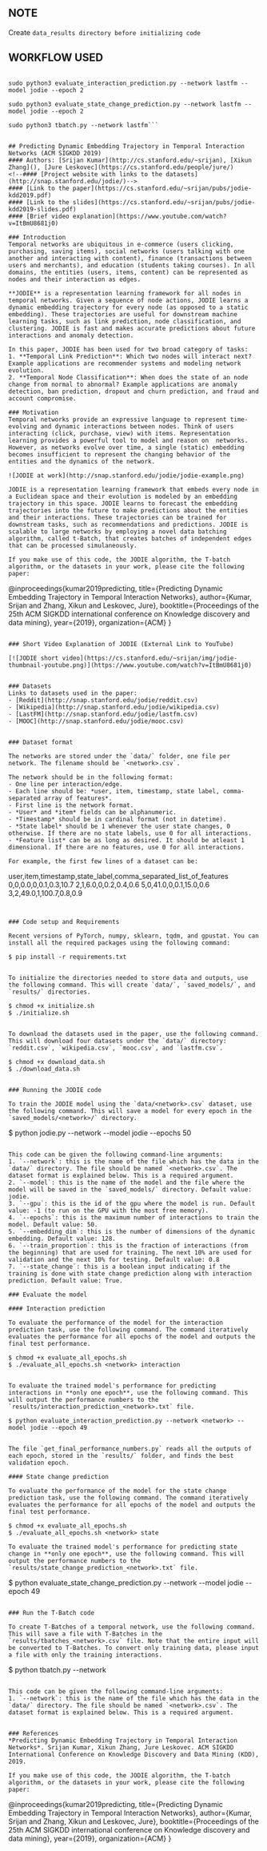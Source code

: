 ## NOTE
Create ```data_results directory before initializing code```

## WORKFLOW USED
```sudo python3 jodie.py --network lastfm --model jodie --epochs 1

sudo python3 evaluate_interaction_prediction.py --network lastfm --model jodie --epoch 2

sudo python3 evaluate_state_change_prediction.py --network lastfm --model jodie --epoch 2

sudo python3 tbatch.py --network lastfm```


## Predicting Dynamic Embedding Trajectory in Temporal Interaction Networks (ACM SIGKDD 2019)
#### Authors: [Srijan Kumar](http://cs.stanford.edu/~srijan), [Xikun Zhang](), [Jure Leskovec](https://cs.stanford.edu/people/jure/)
<!--#### [Project website with links to the datasets](http://snap.stanford.edu/jodie/)-->
#### [Link to the paper](https://cs.stanford.edu/~srijan/pubs/jodie-kdd2019.pdf)
#### [Link to the slides](https://cs.stanford.edu/~srijan/pubs/jodie-kdd2019-slides.pdf)
#### [Brief video explanation](https://www.youtube.com/watch?v=ItBmU8681j0)

### Introduction
Temporal networks are ubiquitous in e-commerce (users clicking, purchasing, saving items), social networks (users talking with one another and interacting with content), finance (transactions between users and merchants), and education (students taking courses). In all domains, the entities (users, items, content) can be represented as nodes and their interaction as edges. 

**JODIE** is a representation learning framework for all nodes in temporal networks. Given a sequence of node actions, JODIE learns a dynamic embedding trajectory for every node (as opposed to a static embedding). These trajectories are useful for downstream machine learning tasks, such as link prediction, node classification, and clustering. JODIE is fast and makes accurate predictions about future interactions and anomaly detection.

In this paper, JODIE has been used for two broad category of tasks:
1. **Temporal Link Prediction**: Which two nodes will interact next? Example applications are recommender systems and modeling network evolution.
2. **Temporal Node Classification**: When does the state of an node change from normal to abnormal? Example applications are anomaly detection, ban prediction, dropout and churn prediction, and fraud and account compromise.

### Motivation 
Temporal networks provide an expressive language to represent time-evolving and dynamic interactions between nodes. Think of users interacting (click, purchase, view) with items. Representation learning provides a powerful tool to model and reason on  networks. However, as networks evolve over time, a single (static) embedding becomes insufficient to represent the changing behavior of the entities and the dynamics of the network.

![JODIE at work](http://snap.stanford.edu/jodie/jodie-example.png)

JODIE is a representation learning framework that embeds every node in a Euclidean space and their evolution is modeled by an embedding trajectory in this space. JODIE learns to forecast the embedding trajectories into the future to make predictions about the entities and their interactions. These trajectories can be trained for downstream tasks, such as recommendations and predictions. JODIE is scalable to large networks by employing a novel data batching algorithm, called t-Batch, that creates batches of independent edges that can be processed simulaneously.

If you make use of this code, the JODIE algorithm, the T-batch algorithm, or the datasets in your work, please cite the following paper:
```
 @inproceedings{kumar2019predicting,
	title={Predicting Dynamic Embedding Trajectory in Temporal Interaction Networks},
	author={Kumar, Srijan and Zhang, Xikun and Leskovec, Jure},
	booktitle={Proceedings of the 25th ACM SIGKDD international conference on Knowledge discovery and data mining},
	year={2019},
	organization={ACM}
 }
```

### Short Video Explanation of JODIE (External Link to YouTube)

[![JODIE short video](https://cs.stanford.edu/~srijan/img/jodie-thumbnail-youtube.png)](https://www.youtube.com/watch?v=ItBmU8681j0)


### Datasets 
Links to datasets used in the paper:
- [Reddit](http://snap.stanford.edu/jodie/reddit.csv)
- [Wikipedia](http://snap.stanford.edu/jodie/wikipedia.csv)
- [LastFM](http://snap.stanford.edu/jodie/lastfm.csv)
- [MOOC](http://snap.stanford.edu/jodie/mooc.csv)


### Dataset format

The networks are stored under the `data/` folder, one file per network. The filename should be `<network>.csv`.

The network should be in the following format:
- One line per interaction/edge.
- Each line should be: *user, item, timestamp, state label, comma-separated array of features*.
- First line is the network format. 
- *User* and *item* fields can be alphanumeric.
- *Timestamp* should be in cardinal format (not in datetime).
- *State label* should be 1 whenever the user state changes, 0 otherwise. If there are no state labels, use 0 for all interactions.
- *Feature list* can be as long as desired. It should be atleast 1 dimensional. If there are no features, use 0 for all interactions.

For example, the first few lines of a dataset can be:
```
user,item,timestamp,state_label,comma_separated_list_of_features
0,0,0.0,0,0.1,0.3,10.7
2,1,6.0,0,0.2,0.4,0.6
5,0,41.0,0,0.1,15.0,0.6
3,2,49.0,1,100.7,0.8,0.9
```


### Code setup and Requirements

Recent versions of PyTorch, numpy, sklearn, tqdm, and gpustat. You can install all the required packages using the following command:
```
    $ pip install -r requirements.txt
```

To initialize the directories needed to store data and outputs, use the following command. This will create `data/`, `saved_models/`, and `results/` directories.
```
    $ chmod +x initialize.sh
    $ ./initialize.sh
```

To download the datasets used in the paper, use the following command. This will download four datasets under the `data/` directory: `reddit.csv`, `wikipedia.csv`, `mooc.csv`, and `lastfm.csv`.
```
    $ chmod +x download_data.sh
    $ ./download_data.sh
```

### Running the JODIE code

To train the JODIE model using the `data/<network>.csv` dataset, use the following command. This will save a model for every epoch in the `saved_models/<network>/` directory.
```
   $ python jodie.py --network <network> --model jodie --epochs 50
```

This code can be given the following command-line arguments:
1. `--network`: this is the name of the file which has the data in the `data/` directory. The file should be named `<network>.csv`. The dataset format is explained below. This is a required argument. 
2. `--model`: this is the name of the model and the file where the model will be saved in the `saved_models/` directory. Default value: jodie.
3. `--gpu`: this is the id of the gpu where the model is run. Default value: -1 (to run on the GPU with the most free memory).
4. `--epochs`: this is the maximum number of interactions to train the model. Default value: 50.
5. `--embedding_dim`: this is the number of dimensions of the dynamic embedding. Default value: 128.
6. `--train_proportion`: this is the fraction of interactions (from the beginning) that are used for training. The next 10% are used for validation and the next 10% for testing. Default value: 0.8
7. `--state_change`: this is a boolean input indicating if the training is done with state change prediction along with interaction prediction. Default value: True.

### Evaluate the model

#### Interaction prediction

To evaluate the performance of the model for the interaction prediction task, use the following command. The command iteratively evaluates the performance for all epochs of the model and outputs the final test performance. 
```
    $ chmod +x evaluate_all_epochs.sh
    $ ./evaluate_all_epochs.sh <network> interaction
```

To evaluate the trained model's performance for predicting interactions in **only one epoch**, use the following command. This will output the performance numbers to the `results/interaction_prediction_<network>.txt` file.
```
    $ python evaluate_interaction_prediction.py --network <network> --model jodie --epoch 49
```

The file `get_final_performance_numbers.py` reads all the outputs of each epoch, stored in the `results/` folder, and finds the best validation epoch. 

#### State change prediction

To evaluate the performance of the model for the state change prediction task, use the following command. The command iteratively evaluates the performance for all epochs of the model and outputs the final test performance. 
```
    $ chmod +x evaluate_all_epochs.sh
    $ ./evaluate_all_epochs.sh <network> state
```
To evaluate the trained model's performance for predicting state change in **only one epoch**, use the following command. This will output the performance numbers to the `results/state_change_prediction_<network>.txt` file.
```
   $ python evaluate_state_change_prediction.py --network <network> --model jodie --epoch 49
```

### Run the T-Batch code

To create T-Batches of a temporal network, use the following command. This will save a file with T-Batches in the `results/tbatches_<network>.csv` file. Note that the entire input will be converted to T-Batches. To convert only training data, please input a file with only the training interactions. 

```
   $ python tbatch.py --network <network>
```

This code can be given the following command-line arguments:
1. `--network`: this is the name of the file which has the data in the `data/` directory. The file should be named `<network>.csv`. The dataset format is explained below. This is a required argument. 


### References 
*Predicting Dynamic Embedding Trajectory in Temporal Interaction Networks*. Srijan Kumar, Xikun Zhang, Jure Leskovec. ACM SIGKDD International Conference on Knowledge Discovery and Data Mining (KDD), 2019. 

If you make use of this code, the JODIE algorithm, the T-batch algorithm, or the datasets in your work, please cite the following paper:
```
 @inproceedings{kumar2019predicting,
	title={Predicting Dynamic Embedding Trajectory in Temporal Interaction Networks},
	author={Kumar, Srijan and Zhang, Xikun and Leskovec, Jure},
	booktitle={Proceedings of the 25th ACM SIGKDD international conference on Knowledge discovery and data mining},
	year={2019},
	organization={ACM}
 }
```

